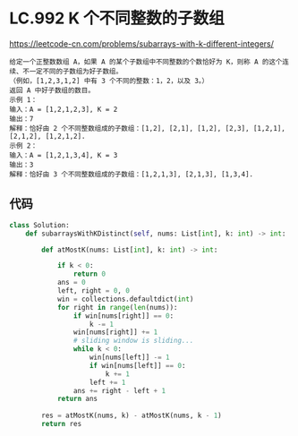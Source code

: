 
LC.992 K 个不同整数的子数组
====
https://leetcode-cn.com/problems/subarrays-with-k-different-integers/

    给定一个正整数数组 A，如果 A 的某个子数组中不同整数的个数恰好为 K，则称 A 的这个连续、不一定不同的子数组为好子数组。
    （例如，[1,2,3,1,2] 中有 3 个不同的整数：1，2，以及 3。）
    返回 A 中好子数组的数目。
    示例 1：
    输入：A = [1,2,1,2,3], K = 2
    输出：7
    解释：恰好由 2 个不同整数组成的子数组：[1,2], [2,1], [1,2], [2,3], [1,2,1], [2,1,2], [1,2,1,2].
    示例 2：
    输入：A = [1,2,1,3,4], K = 3
    输出：3
    解释：恰好由 3 个不同整数组成的子数组：[1,2,1,3], [2,1,3], [1,3,4].
  
## 代码
```python
class Solution:
    def subarraysWithKDistinct(self, nums: List[int], k: int) -> int:

        def atMostK(nums: List[int], k: int) -> int:

            if k < 0:
                return 0
            ans = 0
            left, right = 0, 0
            win = collections.defaultdict(int)
            for right in range(len(nums)):
                if win[nums[right]] == 0:
                    k -= 1
                win[nums[right]] += 1
                # sliding window is sliding...
                while k < 0:
                    win[nums[left]] -= 1
                    if win[nums[left]] == 0:
                        k += 1
                    left += 1
                ans += right - left + 1
            return ans
        
        res = atMostK(nums, k) - atMostK(nums, k - 1)
        return res
```
